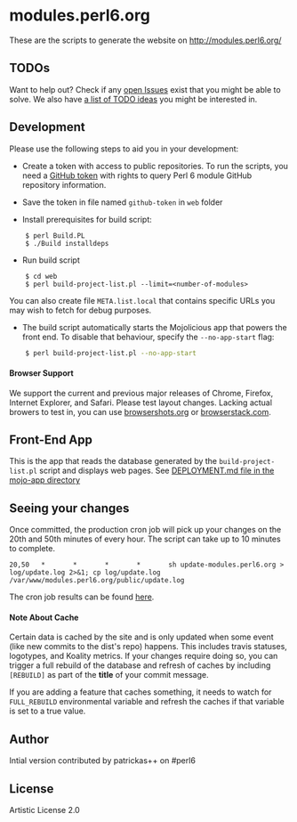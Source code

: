 # modules.perl6.org

These are the scripts to generate the website on http://modules.perl6.org/

## TODOs

Want to help out? Check if any [open Issues](https://github.com/perl6/modules.perl6.org/issues) exist that you might be able to solve. We also have
[a list of TODO ideas](TODO-IDEAS.md) you might be interested in.

## Development

Please use the following steps to aid you in your development:
- Create a token with access to public repositories. To run the scripts, you need a [GitHub token](https://github.com/blog/1509-personal-api-tokens) with rights to query Perl 6 module GitHub repository information.

- Save the token in file named `github-token` in `web` folder

- Install prerequisites for build script:
```
    $ perl Build.PL
    $ ./Build installdeps
```

- Run build script
```
    $ cd web
    $ perl build-project-list.pl --limit=<number-of-modules>
```

You can also create file `META.list.local` that contains specific URLs
you may wish to fetch for debug purposes.

- The build script automatically starts the Mojolicious app that powers the
front end. To disable that behaviour, specify the `--no-app-start` flag:
```bash
    $ perl build-project-list.pl --no-app-start
```

#### Browser Support

We support the current and previous major releases of Chrome, Firefox, Internet Explorer, and Safari. Please test layout changes. Lacking actual browers to test in, you can use [browsershots.org](http://browsershots.org)
or [browserstack.com](http://browserstack.com).

## Front-End App

This is the app that reads the database generated by the
`build-project-list.pl` script and displays web pages.
See [DEPLOYMENT.md file in the mojo-app directory](mojo-app/DEPLOYMENT.md)

## Seeing your changes

Once committed, the production cron job will pick up your changes on the 20th and 50th minutes of every hour. The script can take up to 10 minutes to complete.

```
20,50   *       *       *       *       sh update-modules.perl6.org > log/update.log 2>&1; cp log/update.log /var/www/modules.perl6.org/public/update.log
```

The cron job results can be found [here](http://modules.perl6.org/update.log).

#### Note About Cache

Certain data is cached by the site and is only updated when some event
(like new commits to the dist's repo) happens. This includes travis statuses,
logotypes, and Koality metrics. If your changes require doing so, you can
trigger a full rebuild of the database and refresh of caches by including
`[REBUILD]` as part of the **title** of your commit message.

If you are adding a feature that caches something, it needs to watch for
`FULL_REBUILD` environmental variable and refresh the caches if that variable
is set to a true value.

## Author

Intial version contributed by patrickas++ on #perl6

## License

Artistic License 2.0
